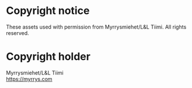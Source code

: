 # Copyright notice

These assets used with permission from Myrrysmiehet/L&L Tiimi. All rights reserved. 

# Copyright holder

Myrrysmiehet/L&L Tiimi \
https://myrrys.com